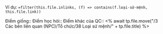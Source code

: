 Ví dụ: `=filter(this.file.inlinks, (f) => contains(f.loại-sứ-mệnh, this.file.link))`

Điểm giống::
Điểm học hỏi:: 
Điểm khác của QC:: 
<% await tp.file.move("/3 Các bên liên quan (NPC)/Tổ chức/38 Loại sứ mệnh/" + tp.file.title) %> 